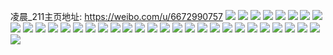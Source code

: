 凌晨_211主页地址: https://weibo.com/u/6672990757 
![](https://wx4.sinaimg.cn/mw2000/007hBbJbgy1h911c3jvdtj32c0340u0x.jpg) 
![](https://wx4.sinaimg.cn/mw2000/007hBbJbgy1h911c49y9nj32c0340h9x.jpg) 
![](https://wx4.sinaimg.cn/mw2000/007hBbJbgy1h911c5amjij32c03407wi.jpg) 
![](https://wx4.sinaimg.cn/mw2000/007hBbJbgy1h911c60by5j32c033z1kx.jpg) 
![](https://wx4.sinaimg.cn/mw2000/007hBbJbgy1h911c6sq4oj323w2xiqv5.jpg) 
![](https://wx4.sinaimg.cn/mw2000/007hBbJbgy1h911c7irqxj32c03407wh.jpg) 
![](https://wx4.sinaimg.cn/mw2000/007hBbJbgy1h911c2o899j32c03404qp.jpg) 
![](https://wx4.sinaimg.cn/mw2000/007hBbJbgy1h911c84naij32442xt7ui.jpg) 
![](https://wx4.sinaimg.cn/mw2000/007hBbJbgy1h911c97m0bj32c0340x6p.jpg) 
![](https://wx4.sinaimg.cn/mw2000/007hBbJbgy1h8voxc1wb3j31o0280x6q.jpg) 
![](https://wx4.sinaimg.cn/mw2000/007hBbJbgy1h8voxd1n9ij31o0280npe.jpg) 
![](https://wx4.sinaimg.cn/mw2000/007hBbJbgy1h8voxe1z1xj31o02807wi.jpg) 
![](https://wx4.sinaimg.cn/mw2000/007hBbJbgy1h8voxepvpsj31o0280hdt.jpg) 
![](https://wx4.sinaimg.cn/mw2000/007hBbJbgy1h8voxae3wyj31o0280hdt.jpg) 
![](https://wx4.sinaimg.cn/mw2000/007hBbJbgy1h8d0dhygwpj31o0280e1t.jpg) 
![](https://wx4.sinaimg.cn/mw2000/007hBbJbgy1h8d0dn8zxjj30u01hc7fz.jpg) 
![](https://wx4.sinaimg.cn/mw2000/007hBbJbgy1h8d0doq9p9j30u01hctmc.jpg) 
![](https://wx4.sinaimg.cn/mw2000/007hBbJbgy1h8d0dp9uruj30u01hcn6r.jpg) 
![](https://wx4.sinaimg.cn/mw2000/007hBbJbgy1h8d0dgi1w9j31o0280b2a.jpg) 
![](https://wx4.sinaimg.cn/mw2000/007hBbJbgy1h88khr84isj30p00xcjzy.jpg) 
![](https://wx4.sinaimg.cn/mw2000/007hBbJbgy1h88khrjp1tj30zg1baq6m.jpg) 
![](https://wx4.sinaimg.cn/mw2000/007hBbJbgy1h88khtekhfj32c02c0u0x.jpg) 
![](https://wx4.sinaimg.cn/mw2000/007hBbJbgy1h83x3m46ycj30u01hcdpt.jpg) 
![](https://wx4.sinaimg.cn/mw2000/007hBbJbgy1h83x3ncrm7j32c02c0npe.jpg) 
![](https://wx4.sinaimg.cn/mw2000/007hBbJbgy1h83x3orjbwj32c02c0hdu.jpg) 
![](https://wx4.sinaimg.cn/mw2000/007hBbJbgy1h80g8925epj31ec1ec4gl.jpg) 
![](https://wx4.sinaimg.cn/mw2000/007hBbJbgy1h80g8ac53yj32c02c0qv5.jpg) 
![](https://wx4.sinaimg.cn/mw2000/007hBbJbgy1h80g8axpwyj30u0140k4o.jpg) 
![](https://wx4.sinaimg.cn/mw2000/007hBbJbgy1h80g8fsrywj30u01hcaik.jpg) 
![](https://wx4.sinaimg.cn/mw2000/007hBbJbgy1h7push1tg8j32c033zx6r.jpg) 
![](https://wx4.sinaimg.cn/mw2000/007hBbJbgy1h7puskkc8nj32ps1j0qv5.jpg) 
![](https://wx4.sinaimg.cn/mw2000/007hBbJbgy1h7pusmqbv5j32ps1j0u0x.jpg) 
![](https://wx4.sinaimg.cn/mw2000/007hBbJbgy1h7pusrnxlgj32ps1j01kx.jpg) 
![](https://wx4.sinaimg.cn/mw2000/007hBbJbgy1h7pusrzumsj31400u0wh8.jpg) 
